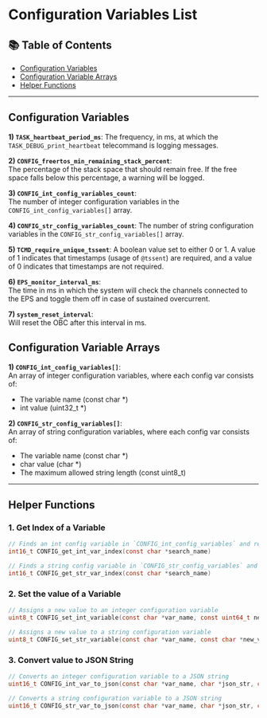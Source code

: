 # Configuration Variables List

## 📚 **Table of Contents**

- [Configuration Variables](#configuration-variables)
- [Configuration Variable Arrays](#configuration-variable-arrays)
- [Helper Functions](#helper-functions)

---

## Configuration Variables

**1) `TASK_heartbeat_period_ms`**: The frequency, in ms, at which the `TASK_DEBUG_print_heartbeat` telecommand is logging messages.

**2) `CONFIG_freertos_min_remaining_stack_percent`**:  
 The percentage of the stack space that should remain free. If the free space falls below this percentage, a warning will be logged.

**3) `CONFIG_int_config_variables_count`**:  
 The number of integer configuration variables in the `CONFIG_int_config_variables[]` array.

**4) `CONFIG_str_config_variables_count`**:
 The number of string configuration variables in the `CONFIG_str_config_variables[]` array.

**5) `TCMD_require_unique_tssent`**:
A boolean value set to either 0 or 1. A value of 1 indicates that timestamps (usage of `@tssent`) are required, and a value of 0 indicates that timestamps are not required.

**6) `EPS_monitor_interval_ms`**:  
 The time in ms in which the system will check the channels connected to the EPS and toggle them off in case of sustained overcurrent. 

 **7) `system_reset_interval`**:  
 Will reset the OBC after this interval in ms.
 
## Configuration Variable Arrays

**1) `CONFIG_int_config_variables[]`**:  
 An array of integer configuration variables, where each config var consists of:

- The variable name (const char \*)
- int value (uint32_t \*)

**2) `CONFIG_str_config_variables[]`**:  
 An array of string configuration variables, where each config var consists of:

- The variable name (const char \*)
- char value (char \*)
- The maximum allowed string length (const uint8_t)

---

## Helper Functions

### 1. **Get Index of a Variable**

```c
// Finds an int config variable in `CONFIG_int_config_variables` and returns its index.
int16_t CONFIG_get_int_var_index(const char *search_name)

// Finds a string config variable in `CONFIG_str_config_variables` and returns its index.
int16_t CONFIG_get_str_var_index(const char *search_name)
```

### 2. **Set the value of a Variable**

```c
// Assigns a new value to an integer configuration variable
uint8_t CONFIG_set_int_variable(const char *var_name, const uint64_t new_value)

// Assigns a new value to a string configuration variable
uint8_t CONFIG_set_str_variable(const char *var_name, const char *new_value)
```

### 3. **Convert value to JSON String**

```c
// Converts an integer configuration variable to a JSON string
uint16_t CONFIG_int_var_to_json(const char *var_name, char *json_str, const uint16_t json_str_max_len)

// Converts a string configuration variable to a JSON string
uint16_t CONFIG_str_var_to_json(const char *var_name, char *json_str, const uint16_t json_str_max_len)
```
